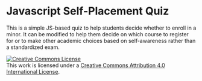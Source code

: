 
# Javascript Self-Placement Quiz

This is a simple JS-based quiz to help students decide whether to enroll in a minor. It can be modified to help them decide on which course to register for or to make other academic choices based on self-awareness rather than a standardized exam. 

<a rel="license" href="http://creativecommons.org/licenses/by/4.0/"><img alt="Creative Commons License" style="border-width:0" src="https://i.creativecommons.org/l/by/4.0/88x31.png" /></a><br />This work is licensed under a <a rel="license" href="http://creativecommons.org/licenses/by/4.0/">Creative Commons Attribution 4.0 International License</a>.
